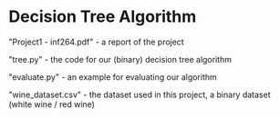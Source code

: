 # Decision Tree Algorithm

"Project1 - inf264.pdf" - a report of the project

"tree.py" - the code for our (binary) decision tree algorithm 

"evaluate.py" - an example for evaluating our algorithm

"wine_dataset.csv" - the dataset used in this project, a binary dataset (white wine / red wine)
